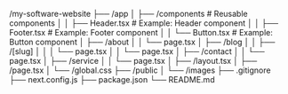 /my-software-website
├── /app
│ ├── /components # Reusable components
│ │ ├── Header.tsx # Example: Header component
│ │ ├── Footer.tsx # Example: Footer component
│ │ └── Button.tsx # Example: Button component
│ ├── /about
│ │ └── page.tsx
│ ├── /blog
│ │ ├── /[slug]
│ │ │ └── page.tsx
│ │ └── page.tsx
│ ├── /contact
│ │ └── page.tsx
│ ├── /service
│ │ └── page.tsx
│ ├── /layout.tsx
│ ├── /page.tsx
│ └── /global.css
├── /public
│ └── /images
├── .gitignore
├── next.config.js
├── package.json
└── README.md
